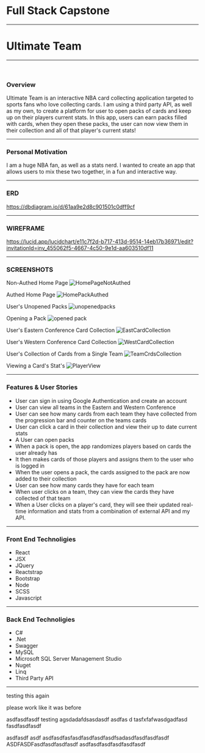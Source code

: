 # Full Stack Capstone
<hr />

# Ultimate Team
<hr />
<br />

### Overview

Ultimate Team is an interactive NBA card collecting application targeted to sports fans who love collecting cards. I am using a third party API, as well as my own, to create a platform for user to open packs of cards and keep up on their players current stats. In this app, users can earn packs filled with cards, when they open these packs, the user can now view them in their collection and all of that player's current stats! 
<hr />

### Personal Motivation
I am a huge NBA fan, as well as a stats nerd. I wanted to create an app that allows users to mix these two together, in a fun and interactive way. 
<hr />

### ERD
https://dbdiagram.io/d/61aa9e2d8c901501c0dff9cf
<hr />

### WIREFRAME 
https://lucid.app/lucidchart/e11c7f2d-b717-413d-9514-14eb17b36971/edit?invitationId=inv_455062f5-4667-4c50-9e1d-aa603510df11
<hr />

### SCREENSHOTS
Non-Authed Home Page
![HomePageNotAuthed](https://user-images.githubusercontent.com/76926244/148658724-5c19fb83-475b-46ab-bce6-23b0af2e81eb.PNG)

Authed Home Page
![HomePackAuthed](https://user-images.githubusercontent.com/76926244/148658723-4b2acf9b-df45-4f5f-8386-0ce015ceec81.PNG)

User's Unopened Packs
![unopenedpacks](https://user-images.githubusercontent.com/76926244/148658747-bbf94fe2-31a2-46b6-ae77-4cdb06445901.PNG)

Opening a Pack
![opened pack](https://user-images.githubusercontent.com/76926244/148658758-fef82e7e-9f61-4e13-9204-9e6f69cc549a.PNG)

User's Eastern Conference Card Collection 
![EastCardCollection](https://user-images.githubusercontent.com/76926244/148658777-ebb08506-b62b-42f5-8353-16598a9e2a93.PNG)

User's Western Conference Card Collection
![WestCardCollection](https://user-images.githubusercontent.com/76926244/148658778-08e6c575-3510-4573-a396-f899d58357b6.PNG)

User's Collection of Cards from a Single Team
![TeamCrdsCollection](https://user-images.githubusercontent.com/76926244/148658786-03fa85c6-4216-4dca-b74c-43dc2de77f15.PNG)

Viewing a Card's Stat's
![PlayerView](https://user-images.githubusercontent.com/76926244/148658789-a475f119-ba0d-493d-9e18-9b571038cff5.PNG)

<hr />

### Features & User Stories
- User can sign in using Google Authentication and create an account
- User can view all teams in the Eastern and Western Conference
- User can see how many cards from each team they have collected from the progression bar and counter on the teams cards
- User can click a card in their collection and view their up to date current stats
- A User can open packs
- When a pack is open, the app randomizes players based on cards the user already has
- It then makes cards of those players and assigns them to the user who is logged in
- When the user opens a pack, the cards assigned to the pack are now added to their collection
- User can see how many cards they have for each team
- When user clicks on a team, they can view the cards they have collected of that team
- When a User clicks on a player's card, they will see their updated real-time information and stats from a combination of external API and my API.
<hr />

### Front End Technoligies
- React
- JSX
- JQuery
- Reactstrap
- Bootstrap
- Node
- SCSS
- Javascript
<hr />

### Back End Technoligies
- C#
- .Net
- Swagger
- MySQL
- Microsoft SQL Server Management Studio
- Nuget
- Linq
- Third Party API
<hr />
testing this again 

please work like it was before

asdfasdfasdf
testing agsdadafdsasdasdf asdfas d tasfxfafwasdgadfasd fasdfasdfasdf 

asdfasdf asdf asdfasdfasfasdfasdfasdfasdfsadasdfasdfasdfasdf  ASDFASDFasdfasdfasdfasdf asdfasdfasdfasdfasdfasdf